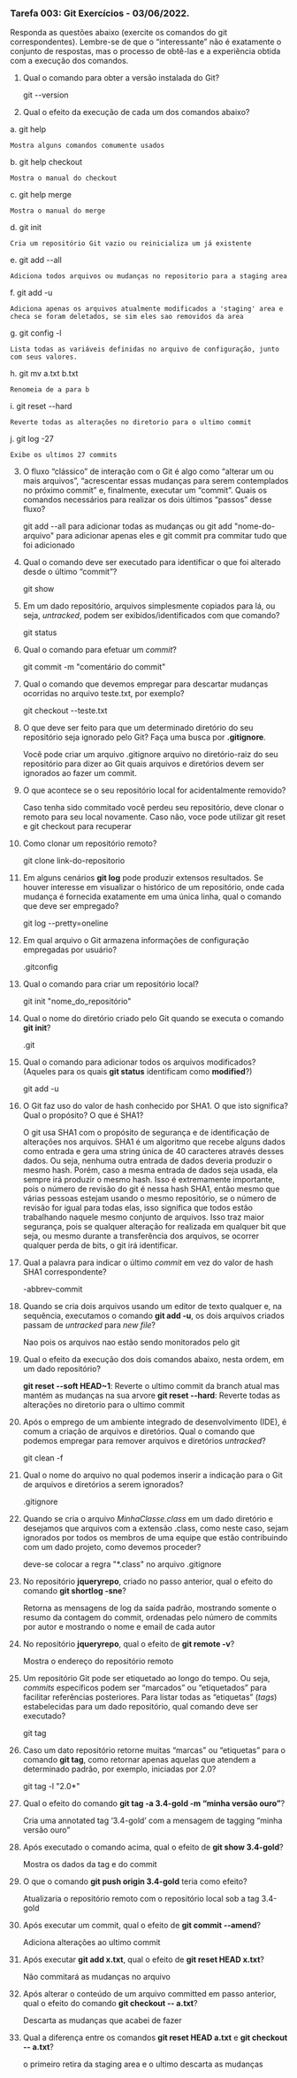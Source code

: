 ### Tarefa 003: Git Exercícios - 03/06/2022.

Responda as questões abaixo (exercite os comandos do git correspondentes). Lembre-se de que o “interessante” não é exatamente o conjunto de respostas, mas o processo de obtê-las e a experiência obtida com a execução dos comandos.


1. Qual o comando para obter a versão instalada do Git?

	git --version

2. Qual o efeito da execução de cada um dos comandos abaixo?

  a. git help
  
	Mostra alguns comandos comumente usados
	
  b. git help checkout
  
	Mostra o manual do checkout
	
  c. git help merge
  
	Mostra o manual do merge
	
  d. git init
  
	Cria um repositório Git vazio ou reinicializa um já existente
	
  e. git add --all
  
	Adiciona todos arquivos ou mudanças no repositorio para a staging area
	
  f. git add -u
  
	Adiciona apenas os arquivos atualmente modificados a 'staging' area e checa se foram deletados, se sim eles sao removidos da area
	
  g. git config -l
  
	Lista todas as variáveis definidas no arquivo de configuração, junto com seus valores.
	
  h. git mv a.txt b.txt
  
	Renomeia de a para b
	
  i. git reset --hard
  
	Reverte todas as alterações no diretorio para o ultimo commit
	
  j. git log -27
  
	Exibe os ultimos 27 commits
	
3. O fluxo “clássico” de interação com o Git é algo como “alterar um ou mais arquivos”, “acrescentar essas mudanças para serem contemplados no próximo commit” e, finalmente, executar um “commit”. Quais os comandos necessários para realizar os dois últimos “passos” desse fluxo?

	git add --all para adicionar todas as mudanças ou git add "nome-do-arquivo" para adicionar apenas eles e git commit pra commitar tudo que foi adicionado

4. Qual o comando deve ser executado para identificar o que foi alterado desde o último “commit”?
	
	git show

5. Em um dado repositório, arquivos simplesmente copiados para lá, ou seja, _untracked_, podem ser exibidos/identificados com que comando?
	
	git status

6. Qual o comando para efetuar um _commit_?
	
	git commit -m "comentário do commit"

7. Qual o comando que devemos empregar para descartar mudanças ocorridas no arquivo teste.txt, por exemplo?
	
	git checkout --teste.txt
	
8. O que deve ser feito para que um determinado diretório do seu repositório seja ignorado pelo Git? Faça uma busca por **.gitignore**.
	
	Você pode criar um arquivo .gitignore arquivo no diretório-raiz do seu repositório para dizer ao Git quais arquivos e diretórios devem ser ignorados ao fazer um commit.
	
9. O que acontece se o seu repositório local for acidentalmente removido?
	
	Caso tenha sido commitado você perdeu seu repositório, deve clonar o remoto para seu local novamente. Caso não, voce pode utilizar git reset e git checkout para recuperar

10. Como clonar um repositório remoto?
	
	git clone link-do-repositorio

11. Em alguns cenários **git log** pode produzir extensos resultados. Se houver interesse em visualizar o histórico de um repositório, onde cada mudança é fornecida exatamente em uma única linha, qual o comando que deve ser empregado?
	
	git log --pretty=oneline

12. Em qual arquivo o Git armazena informações de configuração empregadas por usuário?
	
	.gitconfig 

13. Qual o comando para criar um repositório local?
	
	git init "nome_do_repositório"

14. Qual o nome do diretório criado pelo Git quando se executa o comando **git init**?
	
	.git

15. Qual o comando para adicionar todos os arquivos modificados? (Aqueles para os quais **git status** identificam como **modified**?)
	
	git add -u

16. O Git faz uso do valor de hash conhecido por SHA1. O que isto significa? Qual o propósito? O que é SHA1?
	
	O git usa SHA1 com o propósito de segurança e de identificação de alterações nos arquivos. SHA1 é um algoritmo que recebe alguns dados como entrada e gera uma string única de 40 caracteres através desses dados. Ou seja, nenhuma outra entrada de dados deveria produzir o mesmo hash. Porém, caso a mesma entrada de dados seja usada, ela sempre irá produzir o mesmo hash.
	Isso é extremamente importante, pois o número de revisão do git é nessa hash SHA1, então mesmo que várias pessoas estejam usando o mesmo repositório, se o número de revisão for igual para todas elas, isso significa que todos estão trabalhando naquele mesmo conjunto de arquivos. Isso traz maior segurança, pois se qualquer alteração for realizada em qualquer bit que seja, ou mesmo durante a transferência dos arquivos, se ocorrer qualquer perda de bits, o git irá identificar.
	
17. Qual a palavra para indicar o último _commit_ em vez do valor de hash SHA1 correspondente?
	
	-abbrev-commit

18. Quando se cria dois arquivos usando um editor de texto qualquer e, na sequência, executamos o comando **git add -u**, os dois arquivos criados passam de _untracked_ para _new file_?
	
	Nao pois os arquivos nao estão sendo monitorados pelo git

19. Qual o efeito da execução dos dois comandos abaixo, nesta ordem, em um dado repositório?
	
	**git reset --soft HEAD~1**: Reverte o ultimo commit da branch atual mas mantém as mudanças na sua arvore
	**git reset --hard**: Reverte todas as alterações no diretorio para o ultimo commit

20. Após o emprego de um ambiente integrado de desenvolvimento (IDE), é comum a criação de arquivos e diretórios. Qual o comando que podemos empregar para remover arquivos e diretórios _untracked_?
	
	git clean -f

21. Qual o nome do arquivo no qual podemos inserir a indicação para o Git de arquivos e diretórios a serem ignorados?
	
	.gitignore
	
22. Quando se cria o arquivo _MinhaClasse.class_ em um dado diretório e desejamos que arquivos com a extensão .class, como neste caso, sejam ignorados por todos os membros de uma equipe que estão contribuindo com um dado projeto, como devemos proceder?
	
	deve-se colocar a regra "*.class" no arquivo .gitignore

24. No repositório **jqueryrepo**, criado no passo anterior, qual o efeito do comando **git shortlog -sne**?
	
	Retorna as mensagens de log da saída padrão, mostrando somente o resumo da contagem do commit, ordenadas pelo número de commits por autor e mostrando o nome e email de cada autor

25. No repositório **jqueryrepo**, qual o efeito de **git remote -v**?
	
	Mostra o endereço do repositório remoto

26. Um repositório Git pode ser etiquetado ao longo do tempo. Ou seja, _commits_ específicos podem ser “marcados” ou “etiquetados” para facilitar referências posteriores. Para listar todas as “etiquetas” (_tags_) estabelecidas para um dado repositório, qual comando deve ser executado?
	
	git tag 
	
27. Caso um dato repositório retorne muitas “marcas” ou “etiquetas” para o comando **git tag**, como retornar apenas aquelas que atendem a determinado padrão, por exemplo, iniciadas por 2.0?
	
	git tag -l "2.0*"
	
28. Qual o efeito do comando **git tag -a 3.4-gold -m “minha versão ouro”**?
	
	Cria uma annotated tag ‘3.4-gold’ com a mensagem de tagging “minha versão ouro”

29. Após executado o comando acima, qual o efeito de **git show 3.4-gold**?
	
	Mostra os dados da tag e do commit

30. O que o comando **git push origin 3.4-gold** teria como efeito?
	
	Atualizaria o repositório remoto com o repositório local sob a tag 3.4-gold

31. Após executar um commit, qual o efeito de **git commit --amend**?
	
	Adiciona alterações ao ultimo commit

32. Após executar **git add x.txt**, qual o efeito de **git reset HEAD x.txt**?
	
	Não commitará as mudanças no arquivo

33. Após alterar o conteúdo de um arquivo committed em passo anterior, qual o efeito do comando **git checkout -- a.txt**?
	
	Descarta as mudanças que acabei de fazer

34. Qual a diferença entre os comandos **git reset HEAD a.txt** e **git checkout -- a.txt**?
	
	o primeiro retira da staging area e o ultimo descarta as mudanças

